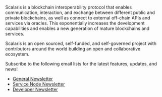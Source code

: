 Scalaris is a blockchain interoperability protocol that enables communication, interaction, and exchange between different public and private blockchains, as well as connect to external off-chain APIs and services via oracles. This exponentially increases the development capabilities and enables a new generation of mature blockchains and services. 

Scalaris is an open sourced, self-funded, and self-governed project with contributors around the world building an open and collaborative ecosystem.

Subscribe to the following email lists for the latest features, updates, and news!

* [General Newsletter](http://eepurl.com/c5OJMj)
* [Service Node Newsletter](http://eepurl.com/c5OJMj)
* [Developer Newsletter](http://eepurl.com/c5OJMj)